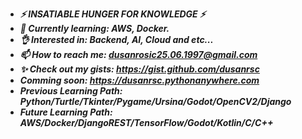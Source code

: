 - ***⚡ INSATIABLE HUNGER FOR KNOWLEDGE ⚡***
- ***🌱 Currently learning: AWS, Docker.***
- ***👌 Interested in: Backend, AI, Cloud and etc...***
- ***📫 How to reach me: dusanrosic25.06.1997@gmail.com***
- ***✨ Check out my gists: https://gist.github.com/dusanrsc***
- ***Comming soon: https://dusanrsc.pythonanywhere.com***
- ***Previous Learning Path: Python/Turtle/Tkinter/Pygame/Ursina/Godot/OpenCV2/Django***
- ***Future Learning Path: AWS/Docker/DjangoREST/TensorFlow/Godot/Kotlin/C/C++***
